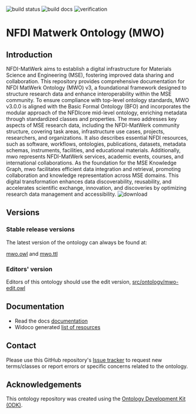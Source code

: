 
![build status](https://github.com/ISE-FIZKarlsruhe/nfdicore/actions/workflows/qc.yml/badge.svg)
![build docs](https://github.com/ISE-FIZKarlsruhe/nfdicore/actions/workflows/update-docs.yml/badge.svg)
![verification](https://github.com/ISE-FIZKarlsruhe/nfdicore/actions/workflows/verification.yml/badge.svg)

# NFDI Matwerk Ontology (MWO)

## Introduction

NFDI-MatWerk aims to establish a digital infrastructure for Materials Science and Engineering (MSE), fostering improved data sharing and collaboration. This repository provides comprehensive documentation for NFDI MatWerk Ontology (MWO) v3, a foundational framework designed to structure research data and enhance interoperability within the MSE community. To ensure compliance with top-level ontology standards, MWO v3.0.0 is aligned with the Basic Formal Ontology (BFO) and incorporates the modular approach of the NFDIcore mid-level ontology, enriching metadata through standardized classes and properties. The mwo addresses key aspects of MSE research data, including the NFDI-MatWerk community structure, covering task areas, infrastructure use cases, projects, researchers, and organizations. It also describes essential NFDI resources, such as software, workflows, ontologies, publications, datasets, metadata schemas, instruments, facilities, and educational materials. Additionally, mwo represents NFDI-MatWerk services, academic events, courses, and international collaborations. As the foundation for the MSE Knowledge Graph, mwo facilitates efficient data integration and retrieval, promoting collaboration and knowledge representation across MSE domains. This digital transformation enhances data discoverability, reusability, and accelerates scientific exchange, innovation, and discoveries by optimizing research data management and accessibility.
![download](https://github.com/user-attachments/assets/abd24726-1e88-4b6b-9fee-5e49107f6084)



## Versions

### Stable release versions

The latest version of the ontology can always be found at:

[mwo.owl](https://github.com/ISE-FIZKarlsruhe/mwo/blob/main/mwo.owl) and [mwo.ttl](https://github.com/ISE-FIZKarlsruhe/mwo/blob/main/mwo.ttl)

### Editors' version

Editors of this ontology should use the edit version, [src/ontology/mwo-edit.owl](src/ontology/mwo-edit.owl)



## Documentation

* Read the docs [documentation](https://ise-fizkarlsruhe.github.io/mwo/)
* Widoco generated [list of resources](https://ise-fizkarlsruhe.github.io/mwo/)



## Contact

Please use this GitHub repository's [Issue tracker](https://github.com/ISE-FIZKarlsruhe/MatWerk_ontology/issues) to request new terms/classes or report errors or specific concerns related to the ontology.



## Acknowledgements

This ontology repository was created using the [Ontology Development Kit (ODK)](https://github.com/INCATools/ontology-development-kit).
